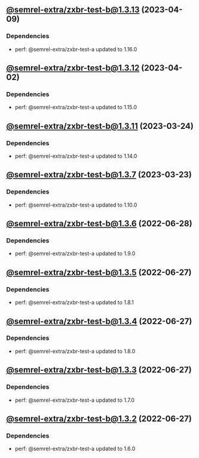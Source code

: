 ## [@semrel-extra/zxbr-test-b@1.3.13](https://github.com/semrel-extra/demo-zx-bulk-release/compare/2023.4.2-semrel-extra.zxbr-test-b.1.3.12-f0...2023.4.9-semrel-extra.zxbr-test-b.1.3.13-f0) (2023-04-09)

### Dependencies
* perf: @semrel-extra/zxbr-test-a updated to 1.16.0

## [@semrel-extra/zxbr-test-b@1.3.12](https://github.com/semrel-extra/demo-zx-bulk-release/compare/2023.3.24-semrel-extra.zxbr-test-b.1.3.11-f0...2023.4.2-semrel-extra.zxbr-test-b.1.3.12-f0) (2023-04-02)

### Dependencies
* perf: @semrel-extra/zxbr-test-a updated to 1.15.0

## [@semrel-extra/zxbr-test-b@1.3.11](https://github.com/semrel-extra/demo-zx-bulk-release/compare/2023.3.24-semrel-extra.zxbr-test-b.1.3.10-f0...2023.3.24-semrel-extra.zxbr-test-b.1.3.11-f0) (2023-03-24)

### Dependencies
* perf: @semrel-extra/zxbr-test-a updated to 1.14.0

## [@semrel-extra/zxbr-test-b@1.3.7](https://github.com/semrel-extra/demo-zx-bulk-release/compare/2022.6.28-semrel-extra.zxbr-test-b.1.3.6-f0...2023.3.23-semrel-extra.zxbr-test-b.1.3.7-f0) (2023-03-23)

### Dependencies
* perf: @semrel-extra/zxbr-test-a updated to 1.10.0

## [@semrel-extra/zxbr-test-b@1.3.6](https://github.com/semrel-extra/demo-zx-bulk-release/compare/2022.6.27-semrel-extra.zxbr-test-b.1.3.5-f0...2022.6.28-semrel-extra.zxbr-test-b.1.3.6-f0) (2022-06-28)

### Dependencies
* perf: @semrel-extra/zxbr-test-a updated to 1.9.0

## [@semrel-extra/zxbr-test-b@1.3.5](https://github.com/semrel-extra/demo-zx-bulk-release/compare/2022.6.27-semrel-extra.zxbr-test-b.1.3.4-f0...2022.6.27-semrel-extra.zxbr-test-b.1.3.5-f0) (2022-06-27)

### Dependencies
* perf: @semrel-extra/zxbr-test-a updated to 1.8.1

## [@semrel-extra/zxbr-test-b@1.3.4](https://github.com/semrel-extra/demo-zx-bulk-release/compare/2022.6.27-semrel-extra.zxbr-test-b.1.3.3-f0...2022.6.27-semrel-extra.zxbr-test-b.1.3.4-f0) (2022-06-27)

### Dependencies
* perf: @semrel-extra/zxbr-test-a updated to 1.8.0

## [@semrel-extra/zxbr-test-b@1.3.3](https://github.com/semrel-extra/demo-zx-bulk-release/compare/2022.6.27-semrel-extra.zxbr-test-b.1.3.2-f0...2022.6.27-semrel-extra.zxbr-test-b.1.3.3-f0) (2022-06-27)

### Dependencies
* perf: @semrel-extra/zxbr-test-a updated to 1.7.0

## [@semrel-extra/zxbr-test-b@1.3.2](https://github.com/semrel-extra/demo-zx-bulk-release/compare/2022.6.26-semrel-extra.zxbr-test-b.1.3.1-f0...2022.6.27-semrel-extra.zxbr-test-b.1.3.2-f0) (2022-06-27)

### Dependencies
* perf: @semrel-extra/zxbr-test-a updated to 1.6.0
